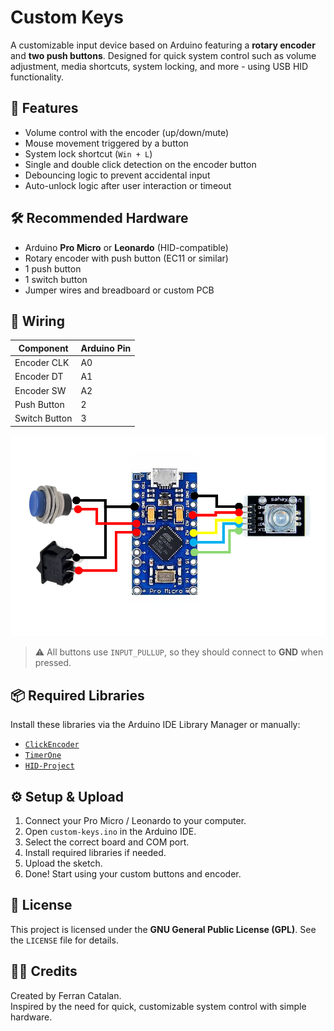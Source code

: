 # Custom Keys

A customizable input device based on Arduino featuring a **rotary encoder** and **two push buttons**. Designed for quick system control such as volume adjustment, media shortcuts, system locking, and more - using USB HID functionality.

## :rocket: Features

- Volume control with the encoder (up/down/mute)
- Mouse movement triggered by a button
- System lock shortcut (`Win + L`)
- Single and double click detection on the encoder button
- Debouncing logic to prevent accidental input
- Auto-unlock logic after user interaction or timeout

## :hammer_and_wrench: Recommended Hardware

- Arduino **Pro Micro** or **Leonardo** (HID-compatible)
- Rotary encoder with push button (EC11 or similar)
- 1 push button
- 1 switch button
- Jumper wires and breadboard or custom PCB

## :link: Wiring

| Component      | Arduino Pin   |
|----------------|----------------|
| Encoder CLK    | A0             |
| Encoder DT     | A1             |
| Encoder SW     | A2             |
| Push Button    | 2              |
| Switch Button  | 3              |

<img alt="Wired image" src="docs/wired.png">

> :warning: All buttons use `INPUT_PULLUP`, so they should connect to **GND** when pressed.

## :package: Required Libraries

Install these libraries via the Arduino IDE Library Manager or manually:

- [`ClickEncoder`](https://github.com/0xPIT/encoder)
- [`TimerOne`](https://github.com/PaulStoffregen/TimerOne)
- [`HID-Project`](https://github.com/NicoHood/HID)

## :gear: Setup & Upload

1. Connect your Pro Micro / Leonardo to your computer.
2. Open `custom-keys.ino` in the Arduino IDE.
3. Select the correct board and COM port.
4. Install required libraries if needed.
5. Upload the sketch.
6. Done! Start using your custom buttons and encoder.

## :page_with_curl: License

This project is licensed under the **GNU General Public License (GPL)**. See the `LICENSE` file for details.

## :astronaut: Credits

Created by Ferran Catalan.  
Inspired by the need for quick, customizable system control with simple hardware.
